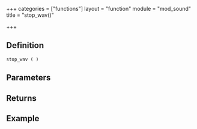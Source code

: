 +++
categories = ["functions"]
layout = "function"
module = "mod_sound"
title = "stop_wav()"

+++

## Definition

    stop_wav ( )

## Parameters

## Returns

## Example
